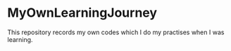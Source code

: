 # MyOwnLearningJourney
 This repository records my own codes which I do my practises when I was learning.
